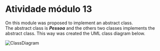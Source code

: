 # Atividade módulo 13

On this module was proposed to implement an abstract class.<br>
The abstract class is **_Pessoa_** and the 
others two classes implements the abstract class.
This way was created the UML class diagram below.


![ClassDiagram](https://lucid.app/publicSegments/view/3fbd7971-9129-4ffe-a0af-c46f6779f123/image.png)